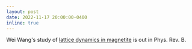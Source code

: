 ```yaml
---
layout: post
date: 2022-11-17 20:00:00-0400
inline: true
---
```


Wei Wang's study of [lattice dynamics in magnetite](/publications/#wang2022dual) is out in Phys. Rev. B.
